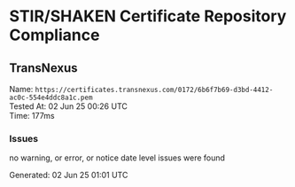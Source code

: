 # STIR/SHAKEN Certificate Repository Compliance

## TransNexus

Name: `https://certificates.transnexus.com/0172/6b6f7b69-d3bd-4412-ac0c-554e4ddc8a1c.pem`\
Tested At: 02 Jun 25 00:26 UTC\
Time: 177ms

### Issues

no warning, or error, or notice date level issues were found

Generated: 02 Jun 25 01:01 UTC